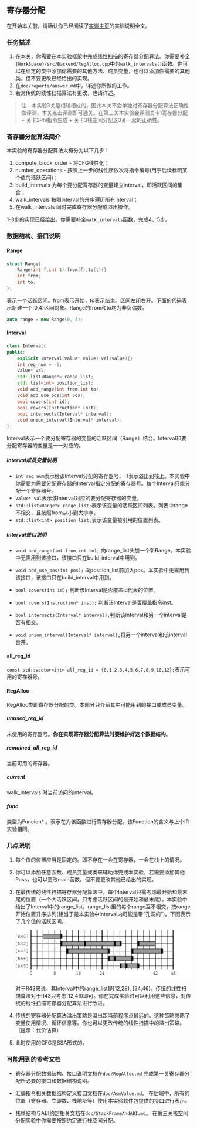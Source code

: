 ## 寄存器分配

在开始本关前，请确认你已经阅读了[实训主页](../shixuns/24ufsnih/challenges)的实训说明全文。

### 任务描述

1. 在本关，你需要在本实验框架中完成线性扫描的寄存器分配算法。你需要补全`{WorkSpace}/src/Backend/RegAlloc.cpp`中的`walk_intervals()`函数。你可以在给定的类中添加你需要的其他方法、成员变量，也可以添加你需要的其他类，但不要更改已经给出的实现。
2. 在`doc/reports/answer.md`中，详述你所做的工作。
3. 若对传统的线性扫描算法有更改，也请详述。

> 注：本实验3关是相辅相成的，因此本关不会单独对寄存器分配算法正确性做评测，本关点击评测即可通关。在第三关本实验会评测关卡1寄存器分配 + 关卡2Phi指令生成 + 关卡3栈空间分配这3关一起的正确性。

### 寄存器分配算法简介

本实验的寄存器分配算法大概分为以下几步：
1. compute_block_order - 将CFG线性化；
2. number_operations - 按照上一步的线性序依次将指令编号(用于后续标明某个值的活跃区间)；
3. build_intervals 为每个要分配寄存器的变量建立interval，即活跃区间的集合；
4. walk_intervals 按照interval的升序遍历所有interval；
5. 在walk_intervals 同时完成寄存器分配或溢出操作。

1-3步的实现已经给出。你需要补全`walk_intervals`函数，完成4、5步。

### 数据结构、接口说明

#### Range

```cpp
struct Range{
    Range(int f,int t):from(f),to(t){}
    int from;
    int to;
};
```
表示一个活跃区间。from表示开始，to表示结束。区间左闭右开。下面的代码表示新建一个\[0,4)区间对象。Range的from和to均为非负偶数。

```cpp
auto range = new Range(0, 4);
```

#### Interval

```cpp
class Interval{
public:
    explicit Interval(Value* value):val(value){}
    int reg_num = -1;
    Value* val;
    std::list<Range*> range_list;
    std::list<int> position_list;
    void add_range(int from,int to);
    void add_use_pos(int pos);
    bool covers(int id);
    bool covers(Instruction* inst);
    bool intersects(Interval* interval);
    void union_interval(Interval* interval);
};
```
Interval表示一个要分配寄存器的变量的活跃区间（Range）结合。Interval和要分配寄存器的变量是一一对应的。

##### Interval成员变量说明

- `int reg_num`表示给该Interval分配的寄存器号，-1表示溢出到栈上。本实验中你需要为需要分配寄存器的Interval指定分配的寄存器号。每个Interval只能分配一个寄存器号。
- `Value* val`表示该Interval对应的要分配寄存器的变量。
- `std::list<Range*> range_list;`表示该变量的活跃区间列表。列表中range不相交，且按照from从小到大排序。
- `std::list<int> position_list;`表示该变量被引用的位置列表。

##### Interval接口说明

- `void add_range(int from,int to);` 向range_list头加一个新Range。本实验中无需用到该接口，该接口只在build_interval中用到。

- `void add_use_pos(int pos);` 向position_list前加入pos。本实验中无需用到该接口，该接口只在build_interval中用到。

- `bool covers(int id);` 判断该Interval是否覆盖id代表的位置。

- `bool covers(Instruction* inst);` 判断该Interval是否覆盖指令inst。

- `bool intersects(Interval* interval);`判断该Interval和另一个interval是否有相交。

- `void union_interval(Interval* interval);`将另一个interval和该interval合并。

#### all_reg_id

`const std::vector<int> all_reg_id = {0,1,2,3,4,5,6,7,8,9,10,12};`表示可用的寄存器号。

#### RegAlloc

RegAlloc类即寄存器分配的类。本部分只介绍其中可能用到的接口或成员变量。

##### unused_reg_id

未使用的寄存器号。**你在实现寄存器分配算法时要维护好这个数据结构**。

##### remained_all_reg_id

当前可用的寄存器。

##### current

walk_intervals 时当前访问的interval。

##### func

类型为Funcion* 。表示在为该函数进行寄存器分配。该Function的含义与上个IR实验相同。

### 几点说明

1. 每个值的位置应当是固定的。即不存在一会在寄存器，一会在栈上的情况。
2. 你可以添加任意函数、成员变量或类来辅助你完成本实验，若需要添加其他Pass，也可以更改main函数。但不要更改其他已给出的实现。
3. 在最传统的线性扫描寄存器分配算法中，每个Interval只需考虑最开始和最末尾的位置（一个大活跃区间，只考虑活跃区间的最开始和最末尾）。本实验中给出了Interval中的range_list。range_list里的每个range互不相交，按range开始位置升序排列(相当于是本实验中Interval内可能是带“孔洞的”)。下图表示了几个值的活跃区间。

   ![](./img/interval.PNG)
   
   对于R43来说，其Interval中的range_list是\[12,28), \[34,46)。传统的线性扫描算法对于R43只考虑\[12,46)即可。你在完成实验时可以利用这些信息，对传统的线性扫描寄存器分配算法进行改进。
5. 传统的寄存器分配算法溢出策略是溢出距当前程序点最远的。这种策略忽略了变量使用情况、循环信息等。你也可以更改传统的线性扫描中的溢出策略。（提示：代价估算）
6. 此时使用的CFG是SSA形式的。

### 可能用到的参考文档
- 寄存器分配数据结构、接口说明文档在`doc/RegAlloc.md`
完成第一关寄存器分配所必要的接口和数据结构说明。

- 汇编指令相关数据结构定义接口文档在`doc/AsmValue.md`。
在后端中，所有的位置（寄存器、立即数、栈地址等）使用本实验软件包提供的接口进行表示。

- 栈帧结构与ABI约定相关文档在`doc/StackFrameAndABI.md`。
在第三关栈空间分配实验中你需要按照约定进行栈空间分配。